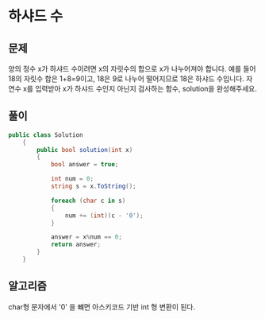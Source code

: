# 하샤드 수

## 문제
양의 정수 x가 하샤드 수이려면 x의 자릿수의 합으로 x가 나누어져야 합니다. 예를 들어 18의 자릿수 합은 1+8=9이고, 18은 9로 나누어 떨어지므로 18은 하샤드 수입니다. 자연수 x를 입력받아 x가 하샤드 수인지 아닌지 검사하는 함수, solution을 완성해주세요.

## 풀이
```cs
public class Solution
    {
        public bool solution(int x)
        {
            bool answer = true;

            int num = 0;
            string s = x.ToString();

            foreach (char c in s)
            {
                num += (int)(c - '0');
            }

            answer = x%num == 0;
            return answer;
        }
    }
```

## 알고리즘
char형 문자에서 '0' 을 뺴면 아스키코드 기반 int 형 변환이 된다. 
